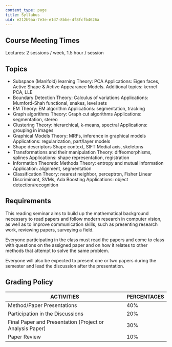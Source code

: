 ```yaml
---
content_type: page
title: Syllabus
uid: e212b9aa-7e3e-e1d7-8bbe-4f8fcfb4626a
---
```


Course Meeting Times
--------------------

Lectures: 2 sessions / week, 1.5 hour / session

Topics
------

*   Subspace (Manifold) learning Theory: PCA Applications: Eigen faces, Active Shape & Active Appearance Models. Additional topics: kernel PCA, LLE
*   Boundary Detection Theory: Calculus of variations Applications: Mumford-Shah functional, snakes, level sets
*   EM Theory: EM algorithm Applications: segmentation, tracking
*   Graph algorithms Theory: Graph cut algorithms Applications: segmentation, stereo
*   Clustering Theory: hierarchical, k-means, spectral Applications: grouping in images
*   Graphical Models Theory: MRFs, inference in graphical models Applications: regularization, part/layer models
*   Shape descriptors Shape context, SIFT Medial axis, skeletons
*   Transformations and their manipulation Theory: diffeomorphisms, splines Applications: shape representation, registration
*   Information Theoretic Methods Theory: entropy and mutual information Application: alignment, segmentation
*   Classification Theory: nearest neighbor, perceptron, Fisher Linear Discriminant, SVMs, Ada Boosting Applications: object detection/recognition

Requirements
------------

This reading seminar aims to build up the mathematical background necessary to read papers and follow modern research in computer vision, as well as to improve communication skills, such as presenting research work, reviewing papers, surveying a field.

Everyone participating in the class must read the papers and come to class with questions on the assigned paper and on how it relates to other methods that attempt to solve the same problem.

Everyone will also be expected to present one or two papers during the semester and lead the discussion after the presentation.

Grading Policy
--------------

| ACTIVITIES | PERCENTAGES |
| --- | --- |
| Method/Paper Presentations | 40% |
| Participation in the Discussions | 20% |
| Final Paper and Presentation (Project or Analysis Paper) | 30% |
| Paper Review | 10%